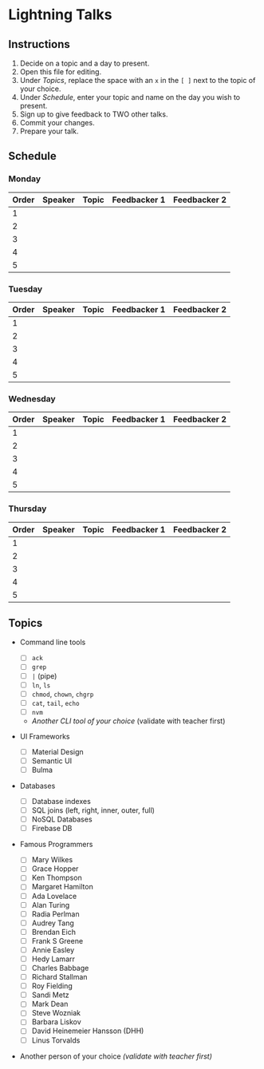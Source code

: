 # Lightning Talks

## Instructions

1. Decide on a topic and a day to present.
1. Open this file for editing.
1. Under _Topics_, replace the space with an `x` in the `[ ]` next to the topic of your choice.
1. Under _Schedule_, enter your topic and name on the day you wish to present.
1. Sign up to give feedback to TWO other talks.
1. Commit your changes.
1. Prepare your talk.


## Schedule

### Monday

| Order | Speaker        | Topic                                       | Feedbacker 1   | Feedbacker 2   |
| ----- | -------------- | ------------------------------------------- | -------------- | -------------- |
|   1   |                |                                             |                |                |
|   2   |                |                                             |                |                |
|   3   |                |                                             |                |                |
|   4   |                |                                             |                |                |
|   5   |                |                                             |                |                |

### Tuesday

| Order | Speaker        | Topic                                       | Feedbacker 1   | Feedbacker 2   |
| ----- | -------------- | ------------------------------------------- | -------------- | -------------- |
|   1   |                |                                             |                |                |
|   2   |                |                                             |                |                |
|   3   |                |                                             |                |                |
|   4   |                |                                             |                |                |
|   5   |                |                                             |                |                |

### Wednesday

| Order | Speaker        | Topic                                       | Feedbacker 1   | Feedbacker 2   |
| ----- | -------------- | ------------------------------------------- | -------------- | -------------- |
|   1   |                |                                             |                |                |
|   2   |                |                                             |                |                |
|   3   |                |                                             |                |                |
|   4   |                |                                             |                |                |
|   5   |                |                                             |                |                |

### Thursday

| Order | Speaker        | Topic                                       | Feedbacker 1   | Feedbacker 2   |
| ----- | -------------- | ------------------------------------------- | -------------- | -------------- |
|   1   |                |                                             |                |                |
|   2   |                |                                             |                |                |
|   3   |                |                                             |                |                |
|   4   |                |                                             |                |                |
|   5   |                |                                             |                |                |


## Topics

* Command line tools
  - [ ] `ack`
  - [ ] `grep`
  - [ ] `|` (pipe)
  - [ ] `ln`, `ls`
  - [ ] `chmod`, `chown`, `chgrp`
  - [ ] `cat`, `tail`, `echo`
  - [ ] `nvm`
  - _Another CLI tool of your choice_ (validate with teacher first)

* UI Frameworks
  - [ ] Material Design
  - [ ] Semantic UI
  - [ ] Bulma

* Databases
  - [ ] Database indexes
  - [ ] SQL joins (left, right, inner, outer, full)
  - [ ] NoSQL Databases
  - [ ] Firebase DB

* Famous Programmers
  - [ ] Mary Wilkes
  - [ ] Grace Hopper
  - [ ] Ken Thompson
  - [ ] Margaret Hamilton
  - [ ] Ada Lovelace
  - [ ] Alan Turing
  - [ ] Radia Perlman
  - [ ] Audrey Tang
  - [ ] Brendan Eich
  - [ ] Frank S Greene
  - [ ] Annie Easley
  - [ ] Hedy Lamarr
  - [ ] Charles Babbage
  - [ ] Richard Stallman
  - [ ] Roy Fielding
  - [ ] Sandi Metz
  - [ ] Mark Dean
  - [ ] Steve Wozniak
  - [ ] Barbara Liskov
  - [ ] David Heinemeier Hansson (DHH)
  - [ ] Linus Torvalds
 
* Another person of your choice _(validate with teacher first)_
